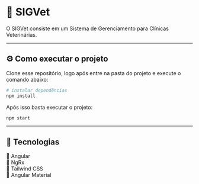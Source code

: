# 🐾 SIGVet

O SIGVet consiste em um Sistema de Gerenciamento para Clínicas Veterinárias.

---

## ⚙️ Como executar o projeto

Clone esse repositório, logo após entre na pasta do projeto e execute o comando abaixo:

```bash
# instalar dependências
npm install 
```

Após isso basta executar o projeto:

```bash
npm start
```

---

## 🔧 Tecnologias

🔸 Angular  
🔸 NgRx  
🔸 Tailwind CSS  
🔸 Angular Material

